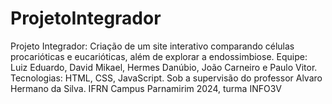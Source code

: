 # ProjetoIntegrador
Projeto Integrador: Criação de um site interativo comparando células procarióticas e eucarióticas, além de explorar a endossimbiose. Equipe: Luiz Eduardo, David Mikael, Hermes Danúbio, João Carneiro e Paulo Vitor. Tecnologias: HTML, CSS, JavaScript.
Sob a supervisão do professor Alvaro Hermano da Silva. IFRN Campus Parnamirim 2024, turma INFO3V


